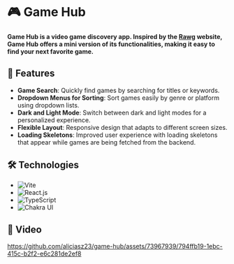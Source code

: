 # 🎮 Game Hub

#### Game Hub is a video game discovery app. Inspired by the [Rawg](https://rawg.io) website, Game Hub offers a mini version of its functionalities, making it easy to find your next favorite game.

## 🚀 Features

- **Game Search**: Quickly find games by searching for titles or keywords.
- **Dropdown Menus for Sorting**: Sort games easily by genre or platform using dropdown lists.
- **Dark and Light Mode**: Switch between dark and light modes for a personalized experience.
- **Flexible Layout**: Responsive design that adapts to different screen sizes.
- **Loading Skeletons**: Improved user experience with loading skeletons that appear while games are being fetched from the backend.

## 🛠 Technologies

- ![Vite](https://img.shields.io/badge/Vite-2f2f2f?style=for-the-badge&logo=vite&logoColor=white)
- ![React.js](https://img.shields.io/badge/React.js-2f2f2f?style=for-the-badge&logo=react&logoColor=white)
- ![TypeScript](https://img.shields.io/badge/TypeScript-2f2f2f?style=for-the-badge&logo=typescript&logoColor=white)
- ![Chakra UI](https://img.shields.io/badge/Chakra%20UI-2f2f2f?style=for-the-badge&logo=chakraui&logoColor=white)

## 🎥 Video

https://github.com/aliciasz23/game-hub/assets/73967939/794ffb19-1ebc-415c-b2f2-e6c281de2ef8


